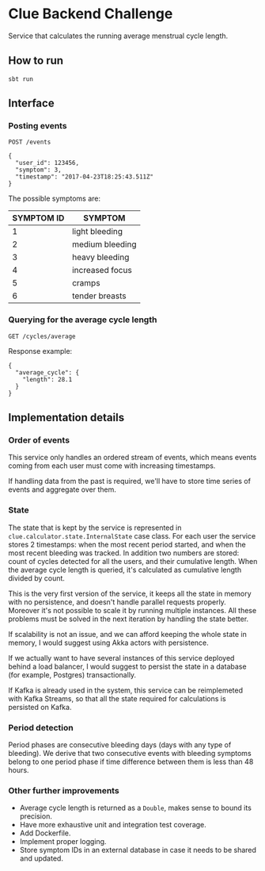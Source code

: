 # Clue Backend Challenge

Service that calculates the running average menstrual cycle length.

## How to run

```
sbt run
```

## Interface

### Posting events

```
POST /events

{
  "user_id": 123456,
  "symptom": 3,
  "timestamp": "2017-04-23T18:25:43.511Z"
}
```

The possible symptoms are:

| SYMPTOM ID  | SYMPTOM         |
| ----------- | --------------  |
| 1           | light bleeding  |
| 2           | medium bleeding |
| 3           | heavy bleeding  |
| 4           | increased focus |
| 5           | cramps          |
| 6           | tender breasts  |

### Querying for the average cycle length

```
GET /cycles/average
```

Response example:

```
{
  "average_cycle": {
    "length": 28.1 
  }
}
```

## Implementation details

### Order of events

This service only handles an ordered stream of events, which means events coming from each user must come with 
increasing timestamps.

If handling data from the past is required, we'll have to store time series of events and aggregate over them.

### State

The state that is kept by the service is represented in `clue.calculator.state.InternalState` case class. For each user 
the service stores 2 timestamps: when the most recent period started, and when the most recent bleeding was tracked. 
In addition two numbers are stored: count of cycles detected for all the users, and their cumulative length. When 
the average cycle length is queried, it's calculated as cumulative length divided by count.

This is the very first version of the service, it keeps all the state in memory with no persistence, and doesn't 
handle parallel requests properly. Moreover it's not possible to scale it by running multiple instances. All these
problems must be solved in the next iteration by handling the state better.

If scalability is not an issue, and we can afford keeping the whole state in memory, I would suggest using Akka 
actors with persistence.

If we actually want to have several instances of this service deployed behind a load balancer, I would suggest to 
persist the state in a database (for example, Postgres) transactionally.

If Kafka is already used in the system, this service can be reimplemeted with Kafka Streams, so that all the state 
required for calculations is persisted on Kafka.

### Period detection

Period phases are consecutive bleeding days (days with any type of bleeding). We derive that two consecutive events 
with bleeding symptoms belong to one period phase if time difference between them is less than 48 hours.

### Other further improvements

- Average cycle length is returned as a `Double`, makes sense to bound its precision.
- Have more exhaustive unit and integration test coverage.
- Add Dockerfile.
- Implement proper logging.
- Store symptom IDs in an external database in case it needs to be shared and updated.